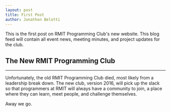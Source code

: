 ```yaml
---
layout: post
title: First Post
author: Jonathon Belotti
---
```


This is the first post on RMIT Programming Club's new website. This blog feed will contain all event news, meeting minutes, and project updates for the club.

## The New RMIT Programming Club
-----

Unfortunately, the old RMIT Programming Club died, most likely from a leadership break down. The new club, version 2016, will pick up the slack so that programmers at RMIT will always have a community to join, a place where they can learn, meet people, and challenge themselves.

Away we go.
